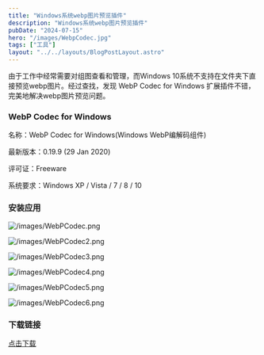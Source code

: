 ```yaml
---
title: "Windows系统webp图片预览插件"
description: "Windows系统webp图片预览插件"
pubDate: "2024-07-15"
hero: "/images/WebpCodec.jpg"
tags: ["工具"]
layout: "../../layouts/BlogPostLayout.astro"
---
```


由于工作中经常需要对组图查看和管理，而Windows 10系统不支持在文件夹下直接预览webp图片。经过查找，发现 WebP Codec for Windows 扩展插件不错，完美地解决webp图片预览问题。

### WebP Codec for Windows

名称：WebP Codec for Windows(Windows WebP编解码组件)

最新版本：0.19.9 (29 Jan 2020)

评可证：Freeware

系统要求：Windows XP / Vista / 7 / 8 / 10


### 安装应用

![/images/WebPCodec.png](/images/WebPCodec.png)

![/images/WebPCodec2.png](/images/WebPCodec2.png)

![/images/WebPCodec3.png](/images/WebPCodec3.png)

![/images/WebPCodec4.png](/images/WebPCodec4.png)

![/images/WebPCodec5.png](/images/WebPCodec5.png)

![/images/WebPCodec6.png](/images/WebPCodec6.png)

### 下载链接
[点击下载](https://file.xiaobaoku.cc/WebpCodecSetup.exe)





